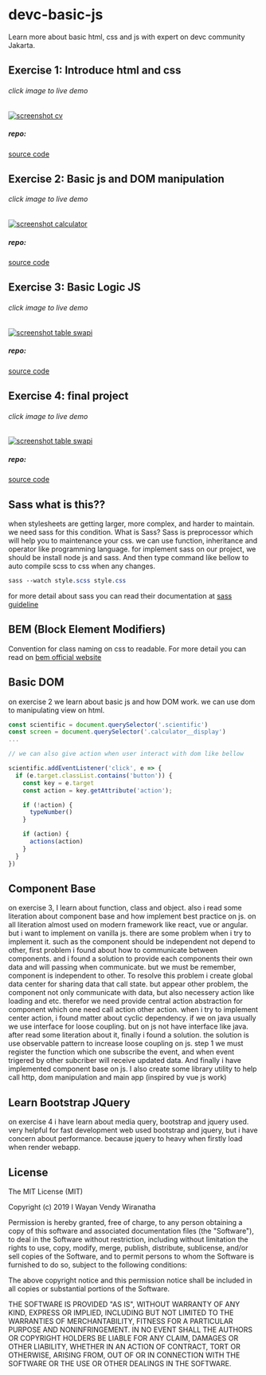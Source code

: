 # devc-basic-js
Learn more about basic html, css and js with expert on devc community Jakarta.

## Exercise 1: Introduce html and css
###### click image to live demo
[![screenshot cv](assets/images/sc-cv.png "exercise 1 introduce html and css")](https://vendywira.github.io/devc-basic-js/src/exercise-1-introduce-html-css/)
##### repo: 
[source code](https://github.com/vendywira/devc-basic-js/src/exercise-1-introduce-html-css/)

## Exercise 2: Basic js and DOM manipulation
###### click image to live demo
[![screenshot calculator](assets/images/sc-calculator.png "exercise 2 basic js and dom manipulation")](https://vendywira.github.io/devc-basic-js/src/exercise-2-basic-js-and-dom-manipulation/)
##### repo: 
[source code](https://github.com/vendywira/devc-basic-js/src/exercise-2-basic-js-and-dom-manipulation/)

## Exercise 3: Basic Logic JS
###### click image to live demo
[![screenshot table swapi](assets/images/sc-table-swapi.png "click to preview")](https://vendywira.github.io/devc-basic-js/src/exercise-3-javascript-and-basic-logic/)
##### repo: 
[source code](https://github.com/vendywira/devc-basic-js/src/exercise-3-javascript-and-basic-logic/)

## Exercise 4: final project
###### click image to live demo
[![screenshot table swapi](assets/images/sc-final-project.png "click to preview")](https://vendywira.github.io/devc-basic-js/src/exercise-4-final-project/)
##### repo: 
[source code](https://github.com/vendywira/devc-basic-js/src/exercise-4-final-project/)


## Sass what is this??
when stylesheets are getting larger, more complex,
 and harder to maintain. we need sass for this condition. 
What is Sass? Sass is preprocessor which will help you to maintenance your css. we can use function, inheritance and
 operator like programming language.
 for implement sass on our project, we should be install node js and sass.
And then type command like bellow to auto compile scss to css when any changes.
```sass
sass --watch style.scss style.css
```

for more detail about sass you can read their documentation at [sass guideline](https://sass-lang.com/guide)

## BEM (Block Element Modifiers)
Convention for class naming on css to readable. For more detail you can read on [bem official website](http://getbem.com/introduction/)

## Basic DOM 
on exercise 2 we learn about basic js and how DOM work. we can use dom to manipulating view on html.

```javascript
const scientific = document.querySelector('.scientific')
const screen = document.querySelector('.calculator__display')
...

// we can also give action when user interact with dom like bellow

scientific.addEventListener('click', e => {
  if (e.target.classList.contains('button')) {
    const key = e.target
    const action = key.getAttribute('action');

    if (!action) {
      typeNumber()
    }

    if (action) {
      actions(action)
    }
  }
})
```
## Component Base
on exercise 3, I learn about function, class and object. also i read some literation about component base and how implement best practice on js. on all literation almost used on modern framework like react, vue or angular. but i want to implement on vanilla js. there are some problem when i try to implement it. such as the component should be independent not depend to other, first problem i found about how to communicate between components.
and i found a solution to provide each components their own data and will passing when communicate. but we must be remember, component is independent to other.
To resolve this problem i create global data center for sharing data that call state. but appear other problem, the component not only communicate with data, but also necessery action like loading and etc. therefor we need provide central action abstraction for component which one need call action other action. when i try to implement center action, i found matter about cyclic dependency. if we on java usually we use interface for loose coupling. but on js not have interface like java. after read some literation about it, finally i found a solution. the solution is use observable pattern to increase loose coupling on js. step 1 we must register the function which one subscribe the event, and when event trigered by other subcriber will receive updated data. And finally i have implemented component base on js. I also create some library utility to help call http, dom manipulation and main app (inspired by vue js work)

## Learn Bootstrap JQuery
on exercise 4 i have learn about media query, bootstrap and jquery used. very helpful for fast development web used bootstrap and jquery, but i have concern about performance. because jquery to heavy when firstly load when render webapp.

## License
The MIT License (MIT)

Copyright (c) 2019 I Wayan Vendy Wiranatha

Permission is hereby granted, free of charge, to any person obtaining a copy of this software and associated documentation files (the "Software"), to deal in the Software without restriction, including without limitation the rights to use, copy, modify, merge, publish, distribute, sublicense, and/or sell copies of the Software, and to permit persons to whom the Software is furnished to do so, subject to the following conditions:

The above copyright notice and this permission notice shall be included in all copies or substantial portions of the Software.

THE SOFTWARE IS PROVIDED "AS IS", WITHOUT WARRANTY OF ANY KIND, EXPRESS OR IMPLIED, INCLUDING BUT NOT LIMITED TO THE WARRANTIES OF MERCHANTABILITY, FITNESS FOR A PARTICULAR PURPOSE AND NONINFRINGEMENT. IN NO EVENT SHALL THE AUTHORS OR COPYRIGHT HOLDERS BE LIABLE FOR ANY CLAIM, DAMAGES OR OTHER LIABILITY, WHETHER IN AN ACTION OF CONTRACT, TORT OR OTHERWISE, ARISING FROM, OUT OF OR IN CONNECTION WITH THE SOFTWARE OR THE USE OR OTHER DEALINGS IN THE SOFTWARE.